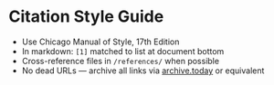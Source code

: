 # Citation Style Guide

- Use Chicago Manual of Style, 17th Edition
- In markdown: `[1]` matched to list at document bottom
- Cross-reference files in `/references/` when possible
- No dead URLs — archive all links via [archive.today](https://archive.today) or equivalent
